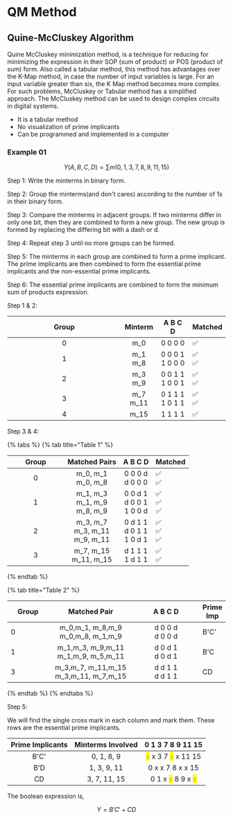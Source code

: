 # QM Method

## Quine-McCluskey Algorithm

Quine McCluskey minimization method, is a technique for reducing for minimizing the expression in their SOP (sum of product) or POS (product of sum) form. Also called a tabular method, this method has advantages over the K-Map method, in case the number of input variables is large.  For an input variable greater than six, the K Map method becomes more complex. For such problems, McCluskey or Tabular method has a simplified approach. The McCluskey method can be used to design complex circuits in digital systems.

* It is a tabular method
* No visualization of prime implicants
* Can be programmed and implemented in a computer

### Example 01

$$
Y(A,B,C,D) = \sum m(0, 1, 3, 7, 8, 9, 11, 15)
$$

Step 1: Write the minterms in binary form.&#x20;

Step 2: Group the minterms(and don't cares) according to the number of 1s in their binary form.&#x20;

Step 3: Compare the minterms in adjacent groups. If two minterms differ in only one bit, then they are combined to form a new group. The new group is formed by replacing the differing bit with a dash or d.&#x20;

Step 4: Repeat step 3 until no more groups can be formed.&#x20;

Step 5: The minterms in each group are combined to form a prime implicant. The prime implicants are then combined to form the essential prime implicants and the non-essential prime implicants.&#x20;

Step 6: The essential prime implicants are combined to form the minimum sum of products expression.

Step 1 & 2:

<table><thead><tr><th width="247" align="center">Group</th><th align="center">Minterm</th><th align="center">A  B  C  D</th><th>Matched</th></tr></thead><tbody><tr><td align="center">0</td><td align="center">m_0</td><td align="center">0  0  0  0</td><td>✅</td></tr><tr><td align="center">1</td><td align="center">m_1<br>m_8</td><td align="center">0  0  0  1<br>1  0  0  0</td><td>✅<br>✅</td></tr><tr><td align="center">2</td><td align="center">m_3<br>m_9</td><td align="center">0  0  1  1<br>1  0  0  1</td><td>✅<br>✅</td></tr><tr><td align="center">3</td><td align="center">m_7<br>m_11</td><td align="center">0  1  1  1<br>1  0  1  1</td><td>✅<br>✅</td></tr><tr><td align="center">4</td><td align="center">m_15</td><td align="center">1  1  1  1</td><td>✅</td></tr></tbody></table>

Step  3 & 4:

{% tabs %}
{% tab title="Table 1" %}


<table><thead><tr><th width="115" align="center">Group</th><th align="center">Matched Pairs</th><th align="center">A  B  C  D</th><th>Matched</th></tr></thead><tbody><tr><td align="center">0</td><td align="center">m_0, m_1<br>m_0, m_8</td><td align="center">0  0  0  d<br>d  0  0  0</td><td>✅<br>✅</td></tr><tr><td align="center">1</td><td align="center">m_1, m_3<br>m_1, m_9<br>m_8, m_9</td><td align="center">0  0  d  1<br>d  0  0  1<br>1  0  0  d</td><td>✅<br>✅<br>✅</td></tr><tr><td align="center">2</td><td align="center">m_3, m_7<br>m_3, m_11<br>m_9, m_11</td><td align="center">0  d  1  1<br>d  0  1  1<br>1  0  d  1</td><td>✅<br>✅<br>✅</td></tr><tr><td align="center">3</td><td align="center">m_7, m_15<br>m_11, m_15</td><td align="center">d  1  1  1<br>1  d  1  1</td><td>✅<br>✅</td></tr></tbody></table>


{% endtab %}

{% tab title="Table 2" %}
<table><thead><tr><th width="104">Group</th><th width="248" align="center">Matched Pair</th><th width="234" align="center">A  B  C  D</th><th>Prime Imp</th></tr></thead><tbody><tr><td>0</td><td align="center">m_0,m_1,  m_8,m_9<br>m_0,m_8,  m_1,m_9</td><td align="center">d  0  0  d<br>d  0  0  d</td><td>B'C'</td></tr><tr><td>1</td><td align="center">m_1,m_3,  m_9,m_11<br>m_1,m_9,  m_5,m_11</td><td align="center">d  0  d  1<br>d  0   d  1</td><td>B'C</td></tr><tr><td>3</td><td align="center">m_3,m_7,  m_11,m_15<br>m_3,m_11,  m_7,m_15</td><td align="center">d  d  1  1<br>d  d  1  1</td><td>CD</td></tr></tbody></table>
{% endtab %}
{% endtabs %}

Step 5:

We will find the single cross mark in each column and mark them. These rows are the essential prime implicants.

| Prime Implicants | Minterms Involved |                                    0  1  3  7  8  9  11  15                                    |
| :--------------: | :---------------: | :--------------------------------------------------------------------------------------------: |
|       B'C'       |     0, 1, 8, 9    | <mark style="color:orange;">x</mark>  x  3  7  <mark style="color:orange;">x</mark>  x  11  15 |
|        B'D       |    1, 3, 9, 11    |                                    0  x  x  7  8  x   x  15                                    |
|        CD        |    3, 7, 11, 15   | 0  1  x   <mark style="color:orange;">x</mark>  8  9   x  <mark style="color:orange;">x</mark> |

The boolean expression is,

$$
Y = B'C' + CD
$$
